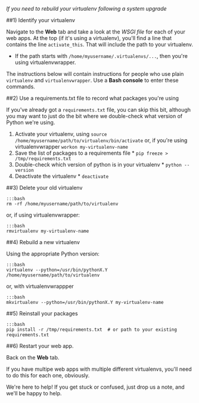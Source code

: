 
<!--
.. title: Rebuilding a Virtualenv
.. slug: RebuildingVirtualenvs
.. date: 2015-05-13 14:35:28 UTC+01:00
.. tags:
.. category:
.. link:
.. description:
.. type: text
-->



*If you need to rebuild your virtualenv following a system upgrade*


##1) Identify your virtualenv


Navigate to the **Web** tab and take a look at the *WSGI file* for each of your web apps. At the top (if it's using a virtualenv), you'll find a line that contains the line `activate_this`. That will include the path to your virtualenv.

  * If the path starts with `/home/myusername/.virtualenvs/...`, then you're using virtualenvwrapper.

The instructions below will contain instructions for people who use plain `virtualenv` and `virtualenvwrapper`. Use a **Bash console** to enter these commands.


##2) Use a requirements.txt file to record what packages you're using


If you've already got a `requirements.txt` file, you can skip this bit, although you may want to just do the bit where we double-check what version of Python we're using.

  1. Activate your virtualenv, using `source /home/myusername/path/to/virtualenv/bin/activate` or, if you're using virtualenvwrapper `workon my-virtualenv-name`
  2. Save the list of packages to a requirements file
    * `pip freeze > /tmp/requirements.txt`
  3. Double-check which version of python is in your virtualenv
    * `python --version`
  4. Deactivate the virtualenv
    * `deactivate`



##3) Delete your old virtualenv


    :::bash
    rm -rf /home/myusername/path/to/virtualenv


or, if using virtualenvwrapper:

    :::bash
    rmvirtualenv my-virtualenv-name



##4) Rebuild a new virtualenv


Using the appropriate Python version:

    :::bash
    virtualenv --python=/usr/bin/pythonX.Y /home/myusername/path/to/virtualenv


or, with virtualenvwrappper

    :::bash
    mkvirtualenv --python=/usr/bin/pythonX.Y my-virtualenv-name



##5) Reinstall your packages


    :::bash
    pip install -r /tmp/requirements.txt  # or path to your existing requirements.txt



##6) Restart your web app.


Back on the **Web** tab.

If you have multipe web apps with multiple different virtualenvs, you'll need to do this for each one, obviously.

We're here to help! If you get stuck or confused, just drop us a note, and we'll be happy to help.
